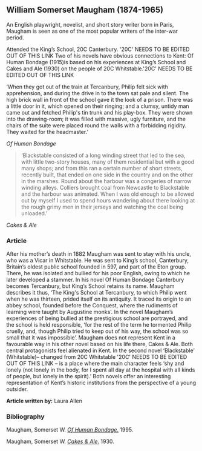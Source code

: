 ## William Somerset Maugham (1874-1965)

An English playwright, novelist, and short story writer born in Paris, Maugham is seen as one of the most popular writers of the inter-war period.

Attended the King’s School, 20C Canterbury. '20C' NEEDS TO BE EDITED OUT OF THIS LINK Two of his novels have obvious connections to Kent: Of Human Bondage (1915)is based on his experiences at King’s School and Cakes and Ale (1930) on the people of 20C Whitstable.'20C' NEEDS TO BE EDITED OUT OF THIS LINK


‘When they got out of the train at Tercanbury, Philip felt sick with apprehension, and during the drive in to the town sat pale and silent. The high brick wall in front of the school gave it the look of a prison. There was a little door in it, which opened on their ringing; and a clumsy, untidy man came out and fetched Philip's tin trunk and his play-box. They were shown into the drawing-room; it was filled with massive, ugly furniture, and the chairs of the suite were placed round the walls with a forbidding rigidity. They waited for the headmaster.’

_Of Human Bondage_

>‘Blackstable consisted of a long winding street that led to the sea, with little two-story houses, many of them residential but with a good many shops; and from this ran a certain number of short streets, recently built, that ended on one side in the country and on the other in the marshes. Round about the harbour was a congeries of narrow winding alleys. Colliers brought coal from Newcastle to Blackstable and the harbour was animated. When I was old enough to be allowed out by myself I used to spend hours wandering about there looking at the rough grimy men in their jerseys and watching the coal being unloaded.’

_Cakes & Ale_


### Article

After his mother’s death in 1882 Maugham was sent to stay with his uncle, who was a Vicar in Whitstable. He was sent to King’s school, Canterbury, Britain’s oldest public school founded in 597, and part of the Eton group. There, he was isolated and bullied for his poor English, owing to which he later developed a stammer. In his novel Of Human Bondage Canterbury becomes Tercanbury, but King’s School retains its name. Maugham describes it thus, ‘The King's School at Tercanbury, to which Philip went when he was thirteen, prided itself on its antiquity. It traced its origin to an abbey school, founded before the Conquest, where the rudiments of learning were taught by Augustine monks’. In the novel Maugham’s experiences of being bullied at the prestigious school are portrayed, and the school is held responsible, ‘for the rest of the term he tormented Philip cruelly, and, though Philip tried to keep out of his way, the school was so small that it was impossible’. Maugham does not represent Kent in a favourable way in his other novel based on his life there, Cakes & Ale. Both central protagonists feel alienated in Kent. In the second novel ‘Blackstable’ (Whitstable)– changed from 20C Whitstable '20C' NEEDS TO BE EDITED OUT OF THIS LINK – is a place where the main character feels ‘shy and lonely (not lonely in the body, for I spent all day at the hospital with all kinds of people, but lonely in the spirit).’ Both novels offer an interesting representation of Kent’s historic institutions from the perspective of a young outsider.

**Article written by:** Laura Allen

### Bibliography

Maugham, Somerset W. [_Of Human Bondage_.](http://www.gutenberg.org/ebooks/351 ) 1995. 

Maugham, Somerset W. [_Cakes & Ale_.](https://gutenberg.ca/ebooks/maughamws-cakesandale/maughamws-cakesandale-00-h.html) 1930. 
<!--stackedit_data:
eyJoaXN0b3J5IjpbMjQzMTY3OTA1XX0=
-->